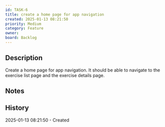 ```yaml
---
id: TASK-6
title: create a home page for app navigation
created: 2025-01-13 08:21:50
priority: Medium
category: Feature
owner: 
board: Backlog
---
```


## Description
Create a home page for app navigation. It should be able to navigate to the exercise list page and the exercise details page.

## Notes


## History
2025-01-13 08:21:50 - Created
